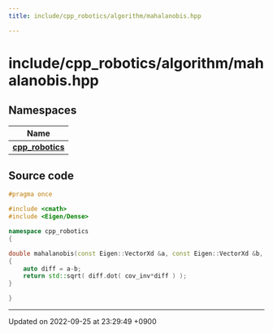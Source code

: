 ```yaml
---
title: include/cpp_robotics/algorithm/mahalanobis.hpp

---
```


# include/cpp_robotics/algorithm/mahalanobis.hpp



## Namespaces

| Name           |
| -------------- |
| **[cpp_robotics](/cpp_robotics/doxybook/Namespaces/namespacecpp__robotics/)**  |




## Source code

```cpp
#pragma once

#include <cmath>
#include <Eigen/Dense>

namespace cpp_robotics
{

double mahalanobis(const Eigen::VectorXd &a, const Eigen::VectorXd &b, const Eigen::MatrixXd cov_inv)
{
    auto diff = a-b;
    return std::sqrt( diff.dot( cov_inv*diff ) );
}

}
```


-------------------------------

Updated on 2022-09-25 at 23:29:49 +0900
